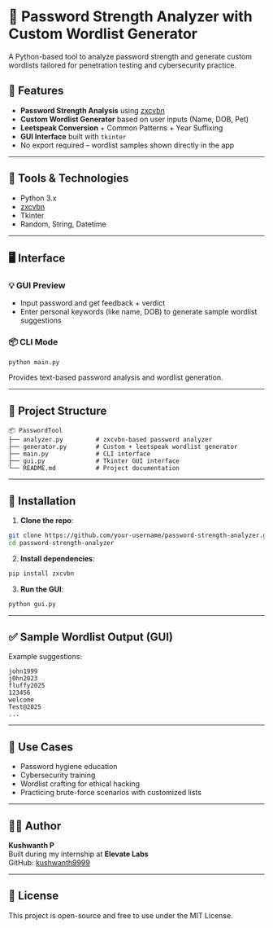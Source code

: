 # 🔐 Password Strength Analyzer with Custom Wordlist Generator

A Python-based tool to analyze password strength and generate custom wordlists tailored for penetration testing and cybersecurity practice.

## 🚀 Features

- **Password Strength Analysis** using [zxcvbn](https://github.com/dropbox/zxcvbn)
- **Custom Wordlist Generator** based on user inputs (Name, DOB, Pet)
- **Leetspeak Conversion** + Common Patterns + Year Suffixing
- **GUI Interface** built with `tkinter`
- No export required – wordlist samples shown directly in the app

---

## 🧰 Tools & Technologies

- Python 3.x
- [zxcvbn](https://pypi.org/project/zxcvbn/)
- Tkinter
- Random, String, Datetime

---

## 🖥️ Interface

### 💡 GUI Preview
- Input password and get feedback + verdict
- Enter personal keywords (like name, DOB) to generate sample wordlist suggestions

### 📦 CLI Mode
```bash
python main.py
```
Provides text-based password analysis and wordlist generation.

---

## 📁 Project Structure

```
📦 PasswordTool
├── analyzer.py         # zxcvbn-based password analyzer
├── generator.py        # Custom + leetspeak wordlist generator
├── main.py             # CLI interface
├── gui.py              # Tkinter GUI interface
└── README.md           # Project documentation
```

---

## 🔧 Installation

1. **Clone the repo**:
```bash
git clone https://github.com/your-username/password-strength-analyzer.git
cd password-strength-analyzer
```

2. **Install dependencies**:
```bash
pip install zxcvbn
```

3. **Run the GUI**:
```bash
python gui.py
```

---

## ✅ Sample Wordlist Output (GUI)

Example suggestions:
```
john1999
j0hn2023
fluffy2025
123456
welcome
Test@2025
...
```

---

## 🧪 Use Cases

- Password hygiene education
- Cybersecurity training
- Wordlist crafting for ethical hacking
- Practicing brute-force scenarios with customized lists

---

## 🧑‍💻 Author

**Kushwanth P**  
Built during my internship at **Elevate Labs**  
GitHub: [kushwanth9999](https://github.com/kushwanth9999)

---

## 📜 License

This project is open-source and free to use under the MIT License.